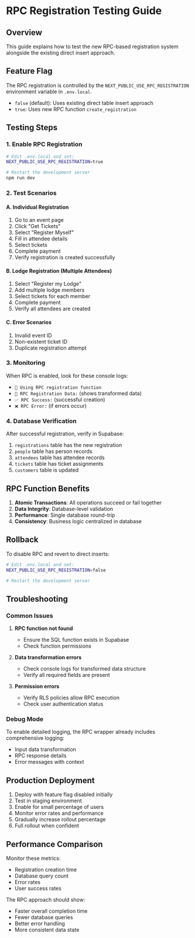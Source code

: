 # RPC Registration Testing Guide

## Overview
This guide explains how to test the new RPC-based registration system alongside the existing direct insert approach.

## Feature Flag
The RPC registration is controlled by the `NEXT_PUBLIC_USE_RPC_REGISTRATION` environment variable in `.env.local`.

- `false` (default): Uses existing direct table insert approach
- `true`: Uses new RPC function `create_registration`

## Testing Steps

### 1. Enable RPC Registration
```bash
# Edit .env.local and set:
NEXT_PUBLIC_USE_RPC_REGISTRATION=true

# Restart the development server
npm run dev
```

### 2. Test Scenarios

#### A. Individual Registration
1. Go to an event page
2. Click "Get Tickets"
3. Select "Register Myself"
4. Fill in attendee details
5. Select tickets
6. Complete payment
7. Verify registration is created successfully

#### B. Lodge Registration (Multiple Attendees)
1. Select "Register my Lodge"
2. Add multiple lodge members
3. Select tickets for each member
4. Complete payment
5. Verify all attendees are created

#### C. Error Scenarios
1. Invalid event ID
2. Non-existent ticket ID
3. Duplicate registration attempt

### 3. Monitoring

When RPC is enabled, look for these console logs:
- `🚀 Using RPC registration function`
- `📝 RPC Registration Data:` (shows transformed data)
- `✅ RPC Success:` (successful creation)
- `❌ RPC Error:` (if errors occur)

### 4. Database Verification

After successful registration, verify in Supabase:
1. `registrations` table has the new registration
2. `people` table has person records
3. `attendees` table has attendee records
4. `tickets` table has ticket assignments
5. `customers` table is updated

## RPC Function Benefits

1. **Atomic Transactions**: All operations succeed or fail together
2. **Data Integrity**: Database-level validation
3. **Performance**: Single database round-trip
4. **Consistency**: Business logic centralized in database

## Rollback

To disable RPC and revert to direct inserts:
```bash
# Edit .env.local and set:
NEXT_PUBLIC_USE_RPC_REGISTRATION=false

# Restart the development server
```

## Troubleshooting

### Common Issues

1. **RPC function not found**
   - Ensure the SQL function exists in Supabase
   - Check function permissions

2. **Data transformation errors**
   - Check console logs for transformed data structure
   - Verify all required fields are present

3. **Permission errors**
   - Verify RLS policies allow RPC execution
   - Check user authentication status

### Debug Mode

To enable detailed logging, the RPC wrapper already includes comprehensive logging:
- Input data transformation
- RPC response details
- Error messages with context

## Production Deployment

1. Deploy with feature flag disabled initially
2. Test in staging environment
3. Enable for small percentage of users
4. Monitor error rates and performance
5. Gradually increase rollout percentage
6. Full rollout when confident

## Performance Comparison

Monitor these metrics:
- Registration creation time
- Database query count
- Error rates
- User success rates

The RPC approach should show:
- Faster overall completion time
- Fewer database queries
- Better error handling
- More consistent data state